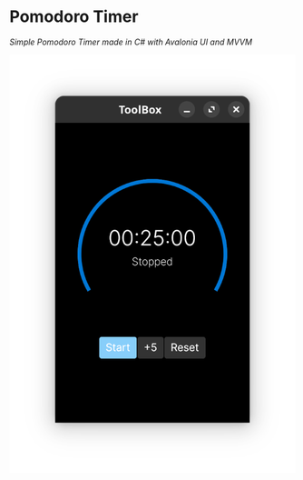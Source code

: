 # Pomodoro Timer
_Simple Pomodoro Timer made in C# with Avalonia UI and MVVM_

![screenshot](docs/screenshot.png)
